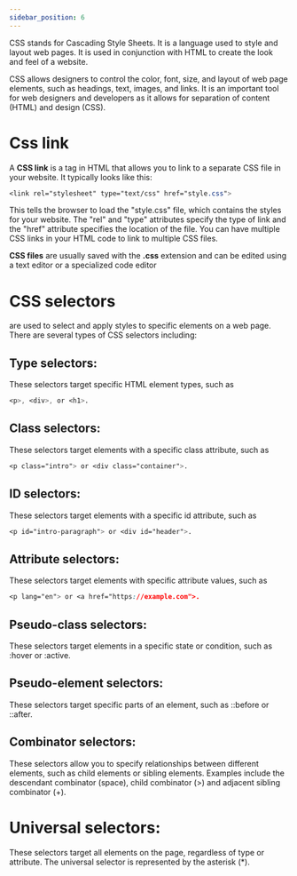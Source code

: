 ```yaml
---
sidebar_position: 6
---
```


CSS stands for Cascading Style Sheets. It is a language used to style and layout web pages. It is used in conjunction with HTML to create the look and feel of a website. 

CSS allows designers to control the color, font, size, and layout of web page elements, such as headings, text, images, and links. It is an important tool for web designers and developers as it allows for separation of content (HTML) and design (CSS).

# Css link

A **CSS link** is a tag in HTML that allows you to link to a separate CSS file in your website. It typically looks like this:

```css
<link rel="stylesheet" type="text/css" href="style.css">
```
This tells the browser to load the "style.css" file, which contains the styles for your website. The "rel" and "type" attributes specify the type of link and the "href" attribute specifies the location of the file. You can have multiple CSS links in your HTML code to link to multiple CSS files.

**CSS files** are usually saved with the **.css** extension and can be edited using a text editor or a specialized code editor

# CSS selectors 
are used to select and apply styles to specific elements on a web page. There are several types of CSS selectors including:

## Type selectors: 
These selectors target specific HTML element types, such as 

```css
<p>, <div>, or <h1>.
```
## Class selectors:
These selectors target elements with a specific class attribute, such as 

```css
<p class="intro"> or <div class="container">.
```
## ID selectors: 
These selectors target elements with a specific id attribute, such as 

```css
<p id="intro-paragraph"> or <div id="header">.
```
## Attribute selectors:
These selectors target elements with specific attribute values, such as 

```css
<p lang="en"> or <a href="https://example.com">.
```
## Pseudo-class selectors:

These selectors target elements in a specific state or condition, such as :hover or :active.

## Pseudo-element selectors:

These selectors target specific parts of an element, such as ::before or ::after.

## Combinator selectors:

These selectors allow you to specify relationships between different elements, such as child elements or sibling elements. Examples include the descendant combinator (space), child combinator (>) and adjacent sibling combinator (+).

# Universal selectors: 

These selectors target all elements on the page, regardless of type or attribute. The universal selector is represented by the asterisk (*).





